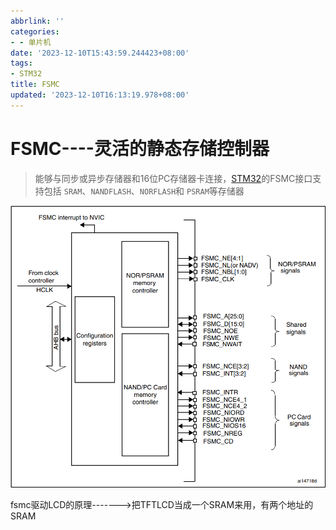 ```yaml
---
abbrlink: ''
categories:
- - 单片机
date: '2023-12-10T15:43:59.244423+08:00'
tags:
- STM32
title: FSMC
updated: '2023-12-10T16:13:19.978+08:00'
---
```

# FSMC----灵活的静态存储控制器

> 能够与同步或异步存储器和16位PC存储器卡连接，[STM32](https://so.csdn.net/so/search?q=STM32&spm=1001.2101.3001.7020)的FSMC接口支持包括 `SRAM`、`NANDFLASH`、`NORFLASH`和 `PSRAM`等存储器

![fsmc框图](https://github.com/leioukupo/img/blob/main/fsmc.png)

fsmc驱动LCD的原理------->把TFTLCD当成一个SRAM来用，有两个地址的SRAM

